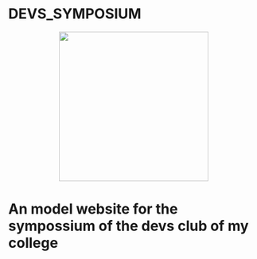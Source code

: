 # DEVS_SYMPOSIUM

<p align="center">
  <a href="(https://devssympo.netlify.app/)">
    <img width="300" src=""/>
  </a>
</p>

# An model website for the sympossium of the devs club of my college
